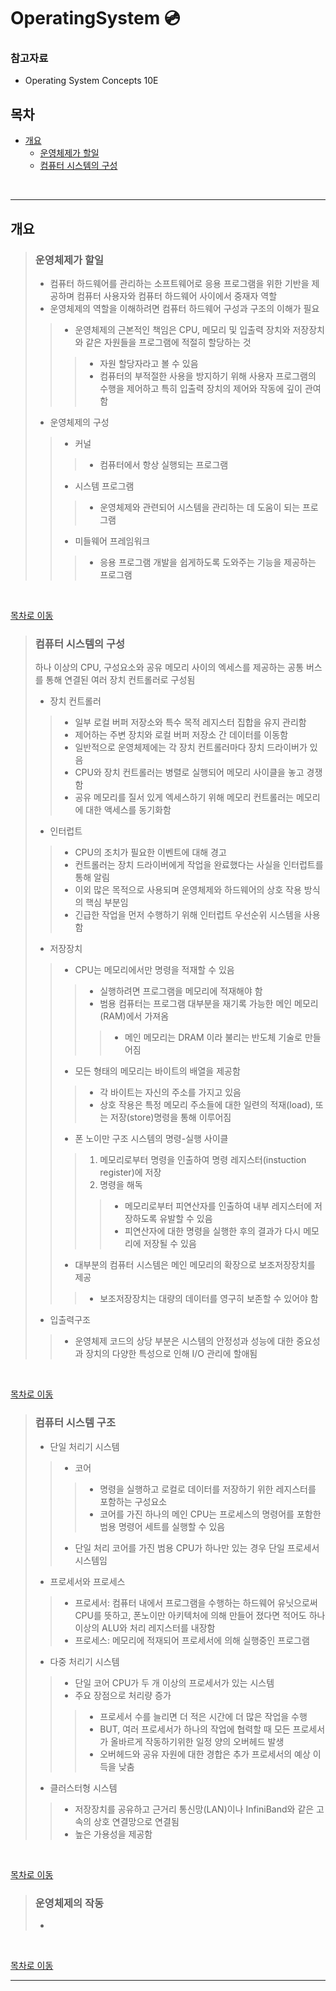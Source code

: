 # **OperatingSystem** 💿

### 참고자료

- Operating System Concepts 10E

## 목차

  - [개요](#개요)
    - [운영체제가 할일](#운영체제가-할일)
    - [컴퓨터 시스템의 구성](#컴퓨터-시스템의-구성)

<br>

---

## 개요

>### 운영체제가 할일
>- 컴퓨터 하드웨어를 관리하는 소프트웨어로 응용 프로그램을 위한 기반을 제공하며 컴퓨터 사용자와 컴퓨터 하드웨어 사이에서 중재자 역할
>- 운영체제의 역할을 이해하려면 컴퓨터 하드웨어 구성과 구조의 이해가 필요
>>- 운영체제의 근본적인 책임은 CPU, 메모리 및 입출력 장치와 저장장치와 같은 자원들을 프로그램에 적절히 할당하는 것
>>>- 자원 할당자라고 볼 수 있음
>>>- 컴퓨터의 부적절한 사용을 방지하기 위해 사용자 프로그램의 수행을 제어하고 특히 입출력 장치의 제어와 작동에 깊이 관여함
>- 운영체제의 구성
>>- 커널
>>>- 컴퓨터에서 항상 실행되는 프로그램
>>- 시스템 프로그램
>>>- 운영체제와 관련되어 시스템을 관리하는 데 도움이 되는 프로그램
>>- 미들웨어 프레임워크
>>>- 응용 프로그램 개발을 쉽게하도록 도와주는 기능을 제공하는 프로그램

<br>

[목차로 이동](#목차)

>### 컴퓨터 시스템의 구성
> 하나 이상의 CPU, 구성요소와 공유 메모리 사이의 엑세스를 제공하는 공통 버스를 통해 연결된 여러 장치 컨트롤러로 구성됨
>- 장치 컨트롤러
>>- 일부 로컬 버퍼 저장소와 특수 목적 레지스터 집합을 유지 관리함
>>- 제어하는 주변 장치와 로컬 버퍼 저장소 간 데이터를 이동함
>>- 일반적으로 운영체제에는 각 장치 컨트롤러마다 장치 드라이버가 있음
>>- CPU와 장치 컨트롤러는 병렬로 실행되어 메모리 사이클을 놓고 경쟁함
>>- 공유 메모리를 질서 있게 엑세스하기 위해 메모리 컨트롤러는 메모리에 대한 액세스를 동기화함
>- 인터럽트
>>- CPU의 조치가 필요한 이벤트에 대해 경고
>>- 컨트롤러는 장치 드라이버에게 작업을 완료했다는 사실을 인터럽트를 통해 알림
>>- 이외 많은 목적으로 사용되며 운영체제와 하드웨어의 상호 작용 방식의 핵심 부분임
>>- 긴급한 작업을 먼저 수행하기 위해 인터럽트 우선순위 시스템을 사용함
>- 저장장치
>>- CPU는 메모리에서만 명령을 적재할 수 있음
>>>- 실행하려면 프로그램을 메모리에 적재해야 함
>>>- 범용 컴퓨터는 프로그램 대부분을 재기록 가능한 메인 메모리(RAM)에서 가져옴
>>>>- 메인 메모리는 DRAM 이라 불리는 반도체 기술로 만들어짐
>>- 모든 형태의 메모리는 바이트의 배열을 제공함
>>>- 각 바이트는 자신의 주소를 가지고 있음
>>>- 상호 작용은 특정 메모리 주소들에 대한 일련의 적재(load), 또는 저장(store)명령을 통해 이루어짐
>>- 폰 노이만 구조 시스템의 명령-실행 사이클
>>>1. 메모리로부터 명령을 인출하여 명령 레지스터(instuction register)에 저장
>>>2. 명령을 해독
>>>>- 메모리로부터 피연산자를 인출하여 내부 레지스터에 저장하도록 유발할 수 있음
>>>>- 피연산자에 대한 명령을 실행한 후의 결과가 다시 메모리에 저장될 수 있음
>>- 대부분의 컴퓨터 시스템은 메인 메모리의 확장으로 보조저장장치를 제공
>>>- 보조저장장치는 대량의 데이터를 영구히 보존할 수 있어야 함
>- 입출력구조
>>- 운영체제 코드의 상당 부분은 시스템의 안정성과 성능에 대한 중요성과 장치의 다양한 특성으로 인해 I/O 관리에 할애됨

<br>

[목차로 이동](#목차)

>### 컴퓨터 시스템 구조
>- 단일 처리기 시스템
>>- 코어
>>>- 명령을 실행하고 로컬로 데이터를 저장하기 위한 레지스터를 포함하는 구성요소
>>>- 코어를 가진 하나의 메인 CPU는 프로세스의 명령어를 포함한 범용 명령어 세트를 실행할 수 있음
>>- 단일 처리 코어를 가진 범용 CPU가 하나만 있는 경우 단일 프로세서 시스템임
>- 프로세서와 프로세스
>>- 프로세서: 컴퓨터 내에서 프로그램을 수행하는 하드웨어 유닛으로써 CPU를 뜻하고, 폰노이만 아키텍처에 의해 만들어 졌다면 적어도 하나 이상의 ALU와 처리 레지스터를 내장함
>>- 프로세스: 메모리에 적재되어 프로세서에 의해 실행중인 프로그램
>- 다중 처리기 시스템
>>- 단일 코어 CPU가 두 개 이상의 프로세서가 있는 시스템
>>- 주요 장점으로 처리량 증가
>>>- 프로세서 수를 늘리면 더 적은 시간에 더 많은 작업을 수행
>>>- BUT, 여러 프로세서가 하나의 작업에 협력할 때 모든 프로세서가 올바르게 작동하기위한 일정 양의 오버헤드 발생
>>>- 오버헤드와 공유 자원에 대한 경합은 추가 프로세서의 예상 이득을 낮춤
>- 클러스터형 시스템
>>- 저장장치를 공유하고 근거리 통신망(LAN)이나 InfiniBand와 같은 고속의 상호 연결망으로 연결됨
>>- 높은 가용성을 제공함

<br>

[목차로 이동](#목차)

>### 운영체제의 작동
>- 

<br>

[목차로 이동](#목차)


---
